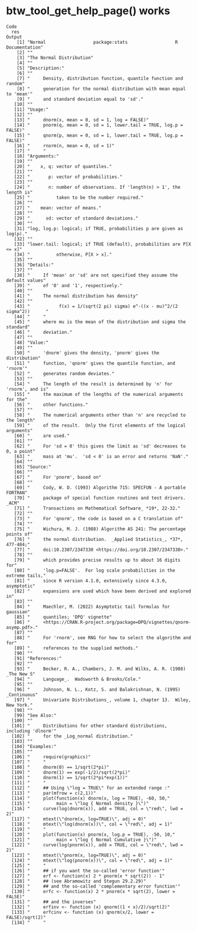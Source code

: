 # btw_tool_get_help_page() works

    Code
      res
    Output
        [1] "Normal                  package:stats                  R Documentation"  
        [2] ""                                                                        
        [3] "The Normal Distribution"                                                 
        [4] ""                                                                        
        [5] "Description:"                                                            
        [6] ""                                                                        
        [7] "     Density, distribution function, quantile function and random"       
        [8] "     generation for the normal distribution with mean equal to 'mean'"   
        [9] "     and standard deviation equal to 'sd'."                              
       [10] ""                                                                        
       [11] "Usage:"                                                                  
       [12] ""                                                                        
       [13] "     dnorm(x, mean = 0, sd = 1, log = FALSE)"                            
       [14] "     pnorm(q, mean = 0, sd = 1, lower.tail = TRUE, log.p = FALSE)"       
       [15] "     qnorm(p, mean = 0, sd = 1, lower.tail = TRUE, log.p = FALSE)"       
       [16] "     rnorm(n, mean = 0, sd = 1)"                                         
       [17] "     "                                                                   
       [18] "Arguments:"                                                              
       [19] ""                                                                        
       [20] "    x, q: vector of quantiles."                                          
       [21] ""                                                                        
       [22] "       p: vector of probabilities."                                      
       [23] ""                                                                        
       [24] "       n: number of observations. If 'length(n) > 1', the length is"     
       [25] "          taken to be the number required."                              
       [26] ""                                                                        
       [27] "    mean: vector of means."                                              
       [28] ""                                                                        
       [29] "      sd: vector of standard deviations."                                
       [30] ""                                                                        
       [31] "log, log.p: logical; if TRUE, probabilities p are given as log(p)."      
       [32] ""                                                                        
       [33] "lower.tail: logical; if TRUE (default), probabilities are P[X <= x]"     
       [34] "          otherwise, P[X > x]."                                          
       [35] ""                                                                        
       [36] "Details:"                                                                
       [37] ""                                                                        
       [38] "     If 'mean' or 'sd' are not specified they assume the default values" 
       [39] "     of '0' and '1', respectively."                                      
       [40] ""                                                                        
       [41] "     The normal distribution has density"                                
       [42] ""                                                                        
       [43] "           f(x) = 1/(sqrt(2 pi) sigma) e^-((x - mu)^2/(2 sigma^2))      "
       [44] "     "                                                                   
       [45] "     where mu is the mean of the distribution and sigma the standard"    
       [46] "     deviation."                                                         
       [47] ""                                                                        
       [48] "Value:"                                                                  
       [49] ""                                                                        
       [50] "     'dnorm' gives the density, 'pnorm' gives the distribution"          
       [51] "     function, 'qnorm' gives the quantile function, and 'rnorm'"         
       [52] "     generates random deviates."                                         
       [53] ""                                                                        
       [54] "     The length of the result is determined by 'n' for 'rnorm', and is"  
       [55] "     the maximum of the lengths of the numerical arguments for the"      
       [56] "     other functions."                                                   
       [57] ""                                                                        
       [58] "     The numerical arguments other than 'n' are recycled to the length"  
       [59] "     of the result.  Only the first elements of the logical arguments"   
       [60] "     are used."                                                          
       [61] ""                                                                        
       [62] "     For 'sd = 0' this gives the limit as 'sd' decreases to 0, a point"  
       [63] "     mass at 'mu'.  'sd < 0' is an error and returns 'NaN'."             
       [64] ""                                                                        
       [65] "Source:"                                                                 
       [66] ""                                                                        
       [67] "     For 'pnorm', based on"                                              
       [68] ""                                                                        
       [69] "     Cody, W. D. (1993) Algorithm 715: SPECFUN - A portable FORTRAN"     
       [70] "     package of special function routines and test drivers.  _ACM"       
       [71] "     Transactions on Mathematical Software_ *19*, 22-32."                
       [72] ""                                                                        
       [73] "     For 'qnorm', the code is based on a C translation of"               
       [74] ""                                                                        
       [75] "     Wichura, M. J. (1988) Algorithm AS 241: The percentage points of"   
       [76] "     the normal distribution.  _Applied Statistics_, *37*, 477-484;"     
       [77] "     doi:10.2307/2347330 <https://doi.org/10.2307/2347330>."             
       [78] ""                                                                        
       [79] "     which provides precise results up to about 16 digits for"           
       [80] "     'log.p=FALSE'.  For log scale probabilities in the extreme tails,"  
       [81] "     since R version 4.1.0, extensively since 4.3.0, asymptotic"         
       [82] "     expansions are used which have been derived and explored in"        
       [83] ""                                                                        
       [84] "     Maechler, M. (2022) Asymptotic tail formulas for gaussian"          
       [85] "     quantiles; 'DPQ' vignette"                                          
       [86] "     <https://CRAN.R-project.org/package=DPQ/vignettes/qnorm-asymp.pdf>."
       [87] ""                                                                        
       [88] "     For 'rnorm', see RNG for how to select the algorithm and for"       
       [89] "     references to the supplied methods."                                
       [90] ""                                                                        
       [91] "References:"                                                             
       [92] ""                                                                        
       [93] "     Becker, R. A., Chambers, J. M. and Wilks, A. R. (1988) _The New S"  
       [94] "     Language_.  Wadsworth & Brooks/Cole."                               
       [95] ""                                                                        
       [96] "     Johnson, N. L., Kotz, S. and Balakrishnan, N. (1995) _Continuous"   
       [97] "     Univariate Distributions_, volume 1, chapter 13.  Wiley, New York." 
       [98] ""                                                                        
       [99] "See Also:"                                                               
      [100] ""                                                                        
      [101] "     Distributions for other standard distributions, including 'dlnorm'" 
      [102] "     for the _Log_normal distribution."                                  
      [103] ""                                                                        
      [104] "Examples:"                                                               
      [105] ""                                                                        
      [106] "     require(graphics)"                                                  
      [107] "     "                                                                   
      [108] "     dnorm(0) == 1/sqrt(2*pi)"                                           
      [109] "     dnorm(1) == exp(-1/2)/sqrt(2*pi)"                                   
      [110] "     dnorm(1) == 1/sqrt(2*pi*exp(1))"                                    
      [111] "     "                                                                   
      [112] "     ## Using \"log = TRUE\" for an extended range :"                    
      [113] "     par(mfrow = c(2,1))"                                                
      [114] "     plot(function(x) dnorm(x, log = TRUE), -60, 50,"                    
      [115] "          main = \"log { Normal density }\")"                            
      [116] "     curve(log(dnorm(x)), add = TRUE, col = \"red\", lwd = 2)"           
      [117] "     mtext(\"dnorm(x, log=TRUE)\", adj = 0)"                             
      [118] "     mtext(\"log(dnorm(x))\", col = \"red\", adj = 1)"                   
      [119] "     "                                                                   
      [120] "     plot(function(x) pnorm(x, log.p = TRUE), -50, 10,"                  
      [121] "          main = \"log { Normal Cumulative }\")"                         
      [122] "     curve(log(pnorm(x)), add = TRUE, col = \"red\", lwd = 2)"           
      [123] "     mtext(\"pnorm(x, log=TRUE)\", adj = 0)"                             
      [124] "     mtext(\"log(pnorm(x))\", col = \"red\", adj = 1)"                   
      [125] "     "                                                                   
      [126] "     ## if you want the so-called 'error function'"                      
      [127] "     erf <- function(x) 2 * pnorm(x * sqrt(2)) - 1"                      
      [128] "     ## (see Abramowitz and Stegun 29.2.29)"                             
      [129] "     ## and the so-called 'complementary error function'"                
      [130] "     erfc <- function(x) 2 * pnorm(x * sqrt(2), lower = FALSE)"          
      [131] "     ## and the inverses"                                                
      [132] "     erfinv <- function (x) qnorm((1 + x)/2)/sqrt(2)"                    
      [133] "     erfcinv <- function (x) qnorm(x/2, lower = FALSE)/sqrt(2)"          
      [134] "     "                                                                   

